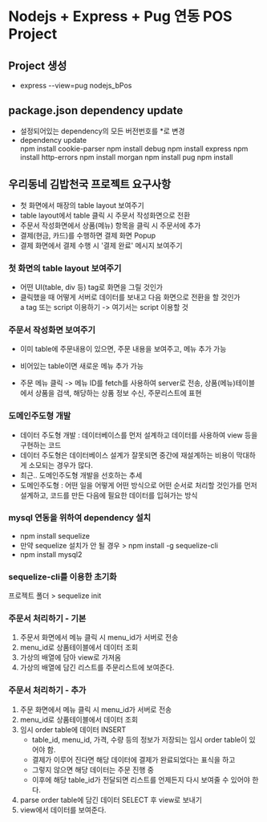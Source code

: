 # Nodejs + Express + Pug 연동 POS Project

## Project 생성

- express --view=pug nodejs_bPos

## package.json dependency update

- 설정되어있는 dependency의 모든 버전번호를 \*로 변경
- dependency update  
  npm install cookie-parser
  npm install debug
  npm install express
  npm install http-errors
  npm install morgan
  npm install pug
  npm install

## 우리동네 김밥천국 프로젝트 요구사항

- 첫 화면에서 매장의 table layout 보여주기
- table layout에서 table 클릭 시 주문서 작성화면으로 전환
- 주문서 작성화면에서 상품(메뉴) 항목을 클릭 시 주문서에 추가
- 결제(현금, 카드)를 수행하면 결제 화면 Popup
- 결제 화면에서 결제 수행 시 '결제 완료' 메시지 보여주기

### 첫 화면의 table layout 보여주기

- 어떤 UI(table, div 등) tag로 화면을 그릴 것인가
- 클릭했을 때 어떻게 서버로 데이터를 보내고 다음 화면으로 전환을 할 것인가  
  a tag 또는 script 이용하기 -> 여기서는 script 이용할 것

### 주문서 작성화면 보여주기

- 이미 table에 주문내용이 있으면, 주문 내용을 보여주고, 메뉴 추가 가능
- 비어있는 table이면 새로운 메뉴 추가 가능

- 주문 메뉴 클릭 -> 메뉴 ID를 fetch를 사용하여 server로 전송, 상품(메뉴)테이블에서 상품을 검색, 해당하는 상품 정보 수신, 주문리스트에 표현

### 도메인주도형 개발

- 데이터 주도형 개발 : 데이터베이스를 먼저 설계하고 데이터를 사용하여 view 등을 구현하는 코드
- 데이터 주도형은 데이터베이스 설계가 잘못되면 중간에 재설계하는 비용이 막대하게 소모되는 경우가 많다.
- 최근.. 도메인주도형 개발을 선호하는 추세
- 도메인주도형 : 어떤 일을 어떻게 어떤 방식으로 어떤 순서로 처리할 것인가를 먼저 설계하고, 코드를 만든 다음에 필요한 데이터를 입혀가는 방식

### mysql 연동을 위하여 dependency 설치

- npm install sequelize
- 만약 sequelize 설치가 안 될 경우 > npm install -g sequelize-cli
- npm install mysql2

### sequelize-cli를 이용한 초기화

프로젝트 폴더 > sequelize init

### 주문서 처리하기 - 기본

1. 주문서 화면에서 메뉴 클릭 시 menu_id가 서버로 전송
2. menu_id로 상품테이블에서 데이터 조회
3. 가상의 배열에 담아 view로 가져옴
4. 가상의 배열에 담긴 리스트를 주문리스트에 보여준다.

### 주문서 처리하기 - 추가

1. 주문 화면에서 메뉴 클릭 시 menu_id가 서버로 전송
2. menu_id로 상품테이블에서 데이터 조회
3. 임시 order table에 데이터 INSERT
   - table_id, menu_id, 가격, 수량 등의 정보가 저장되는 임시 order table이 있어야 함.
   - 결제가 이루어 진다면 해당 데이터에 결제가 완료되었다는 표식을 하고
   - 그렇지 않으면 해당 데이터는 주문 진행 중
   - 이후에 해당 table_id가 전달되면 리스트를 언제든지 다시 보여줄 수 있어야 한다.
4. parse order table에 담긴 데이터 SELECT 후 view로 보내기
5. view에서 데이터를 보여준다.

